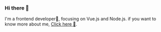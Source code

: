 ### Hi there 👋
I'm a frontend developer:boy:, focusing on Vue.js and Node.js. if you want to know more about me, [Click here :link:](https://miixc.github.io).
<!--
**miixc/miixc** is a ✨ _special_ ✨ repository because its `README.md` (this file) appears on your GitHub profile.
I graduated from Shandong University at 2016 and worked as a programmer for almost five years.
In the begining, I worked as a backend developer using java language. And then I started learning and developing frontend program.
Here are some ideas to get you started:

- 🔭 I’m currently working on 
- 🌱 I’m currently learning ...
- 👯 I’m looking to collaborate on ...
- 🤔 I’m looking for help with ...
- 💬 Ask me about ...
- 📫 How to reach me: ...
- 😄 Pronouns: ...
- ⚡ Fun fact: ...

-->
